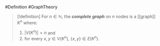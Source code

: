 #Definition #GraphTheory 

> [!definition]
> For $n\in \mathbb{N}$, the ***complete graph*** on $n$ nodes is a [[graph]] $K^n$ where:
> 1. $\left| V(K^n) \right|=n$ and
> 2. for every $x,y\in V(K^n)$, $\{ x,y \}\in E(K^n)$.